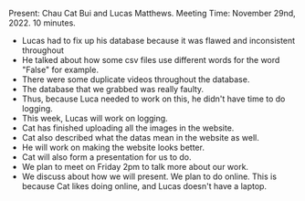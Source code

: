 Present: Chau Cat Bui and Lucas Matthews.
Meeting Time: November 29nd, 2022. 10 minutes.

* Lucas had to fix up his database because it was flawed and inconsistent throughout
* He talked about how some csv files use different words for the word "False" for example.
* There were some duplicate videos throughout the database.
* The database that we grabbed was really faulty.
* Thus, because Luca needed to work on this, he didn't have time to do logging.
* This week, Lucas will work on logging.
* Cat has finished uploading all the images in the website.
* Cat also described what the datas mean in the website as well.
* He will work on making the website looks better.
* Cat will also form a presentation for us to do.
* We plan to meet on Friday 2pm to talk more about our work.
* We discuss about how we will present. We plan to do online. This is because Cat likes doing online, and Lucas doesn't have a laptop.